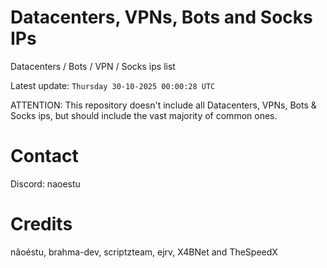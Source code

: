 # Datacenters, VPNs, Bots and Socks IPs
 
Datacenters / Bots / VPN / Socks ips list

Latest update: `Thursday 30-10-2025 00:00:28 UTC` 

ATTENTION: This repository doesn't include all Datacenters, VPNs, Bots & Socks ips, 
but should include the vast majority of common ones.

# Contact
Discord: naoestu

# Credits
nãoéstu, brahma-dev, scriptzteam, ejrv, X4BNet and TheSpeedX
